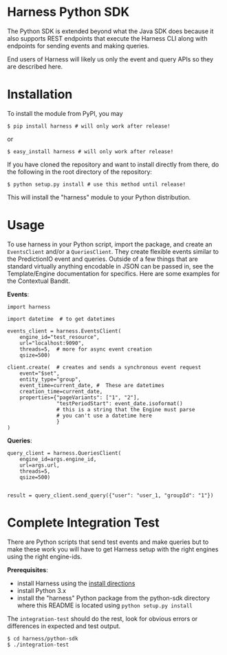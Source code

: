 # Harness Python SDK

The Python SDK is extended beyond what the Java SDK does because it also supports REST endpoints that execute the Harness CLI along with endpoints for sending events and making queries.

End users of Harness will likely us only the event and query APIs so they are described here.

# Installation

To install the module from PyPI, you may

    $ pip install harness # will only work after release!

or

    $ easy_install harness # will only work after release!

If you have cloned the repository and want to install directly from there,
do the following in the root directory of the repository:

    $ python setup.py install # use this method until release!

This will install the "harness" module to your Python distribution.


# Usage

To use harness in your Python script, import the package, and create an `EventsClient` and/or a `QueriesClient`. They create flexible events similar to the PredictionIO event and queries. Outside of a few things that are standard virtually anything encodable in JSON can be passed in, see the Template/Engine documentation for specifics. Here are some examples for the Contextual Bandit.

**Events**:

    import harness
    
    import datetime  # to get datetimes

    events_client = harness.EventsClient(
        engine_id="test_resource",
        url="localhost:9090",
        threads=5,  # more for async event creation
        qsize=500)    
        
    client.create(  # creates and sends a synchronous event request
        event="$set",
        entity_type="group",
        event_time=current_date, #  These are datetimes
        creation_time=current_date,
        properties={"pageVariants": ["1", "2"],
                    "testPeriodStart": event_date.isoformat()
                    # this is a string that the Engine must parse
                    # you can't use a datetime here
                    }
    )

**Queries**:   

    query_client = harness.QueriesClient(
        engine_id=args.engine_id,
        url=args.url,
        threads=5,
        qsize=500)


    result = query_client.send_query({"user": "user_1, "groupId": "1"})
  
# Complete Integration Test

There are Python scripts that send test events and make queries but to make these work you will have to get Harness setup with the right engines using the right engine-ids.

**Prerequisites**:

 - install Harness using the [install directions](../install.md)
 - install Python 3.x
 - install the "harness" Python package from the python-sdk directory where this README is located using `python setup.py install`

The `integration-test` should do the rest, look for obvious errors or differences in expected and test output.

    $ cd harness/python-sdk
    $ ./integration-test
 

  
    
